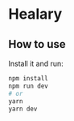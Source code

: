 # Healary

## How to use

Install it and run:

```bash
npm install
npm run dev
# or
yarn
yarn dev
```
